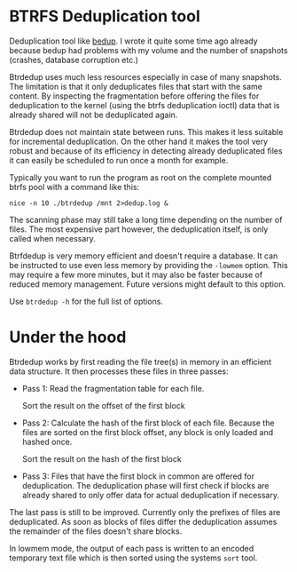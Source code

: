 # BTRFS Deduplication tool

Deduplication tool like [bedup](https://github.com/g2p/bedup). I wrote it quite some time ago
 already because bedup had problems with my volume and the number of snapshots (crashes, database corruption etc.)

Btrdedup uses much less resources especially in case of many snapshots. The limitation is that it only deduplicates
 files that start with the same content. By inspecting the fragmentation before offering the files for deduplication
 to the kernel (using the btrfs deduplication ioctl) data that is already shared will not be deduplicated again.

Btrdedup does not maintain state between runs. This makes it less suitable for incremental deduplication. On the other
 hand it makes the tool very robust and because of its efficiency in detecting already deduplicated files it can easily
 be scheduled to run once a month for example.

Typically you want to run the program as root on the complete mounted btrfs pool with a command like this:

```shell
nice -n 10 ./btrdedup /mnt 2>dedup.log &
```

The scanning phase may still take a long time depending on the number of files. The most expensive part however,
 the deduplication itself, is only called when necessary.
 
Btrfdedup is very memory efficient and doesn't require a database. It can be instructed to use even less memory
 by providing the `-lowmem` option. This may require a few more minutes, but it may also be faster because of reduced
 memory management. Future versions might default to this option.

Use ```btrdedup -h``` for the full list of options.

# Under the hood

Btrdedup works by first reading the file tree(s) in memory in an efficient data structure. It then processes these
 files in three passes:
  
 * Pass 1: Read the fragmentation table for each file.

   Sort the result on the offset of the first block

 * Pass 2: Calculate the hash of the first block of each file. Because the files are sorted on the first block
   offset, any block is only loaded and hashed once.
   
   Sort the result on the hash of the first block 

 * Pass 3: Files that have the first block in common are offered for deduplication. The deduplication phase will
   first check if blocks are already shared to only offer data for actual deduplication if necessary. 
  
The last pass is still to be improved. Currently only the prefixes of files are deduplicated. As soon as blocks of files
 differ the deduplication assumes the remainder of the files doesn't share blocks. 
  
In lowmem mode, the output of each pass is written to an encoded temporary text file which is then sorted using the
 systems `sort` tool.
